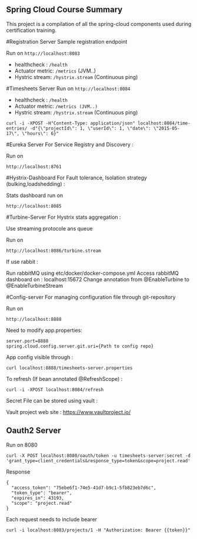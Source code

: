 Spring Cloud Course Summary
----
This project is a compilation of all the spring-cloud components used during certification training.


#Registration Server
Sample registration endpoint

Run on ``http://localhost:8083`` 
- healthcheck : ```/health```
- Actuator metric: ```/metrics``` (JVM..)
- Hystric stream: ``/hystrix.stream`` (Continuous ping)

#Timesheets Server
Run on ``http://localhost:8084 ``
- healthcheck : ```/health```
- Actuator metric: ```/metrics (JVM..)```
- Hystric stream: ```/hystrix.stream``` (Continuous ping)



````
curl -i -XPOST -H"Content-Type: application/json" localhost:8084/time-entries/ -d"{\"projectId\": 1, \"userId\": 1, \"date\": \"2015-05-17\", \"hours\": 6}"
````

#Eureka Server
For Service Registry and Discovery :

Run on 
```
http://localhost:8761
```
#Hystrix-Dashboard
For Fault tolerance, Isolation strategy (bulking,loadshedding) :

Stats dashboard run on 
````
http://localhost:8085
````
#Turbine-Server 
For Hystrix stats aggregation :

Use streaming protocole ans queue

Run on 
```
http://localhost:8086/turbine.stream
```
If use rabbit :

Run rabbitMQ using etc/docker/docker-compose.yml
Access rabbitMQ dashboard on : localhost:15672
Change annotation from @EnableTurbine to @EnableTurbineStream

#Config-server
For managing configuration file through git-repository

Run on 
````
http://localhost:8888

````


Need to modify app.properties:
````
server.port=8888
spring.cloud.config.server.git.uri={Path to config repo}
````

App config visible through :

``curl localhost:8888/timesheets-server.properties``

To refresh (If bean annotated @RefreshScope) :

```
curl -i -XPOST localhost:8084/refresh
```


Secret File can be stored using vault :

Vault project web site : https://www.vaultproject.io/


## Oauth2 Server

Run on 8080

````
curl -X POST localhost:8080/oauth/token -u timesheets-server:secret -d 'grant_type=client_credentials&response_type=token&scope=project.read'
````

Response 

````
{
  "access_token": "75ebe6f1-74e5-41d7-b9c1-5fb823eb7d6c",
  "token_type": "bearer",
  "expires_in": 43193,
  "scope": "project.read"
}

````

Each request needs to include bearer

````
curl -i localhost:8083/projects/1 -H "Authorization: Bearer {{token}}"
````